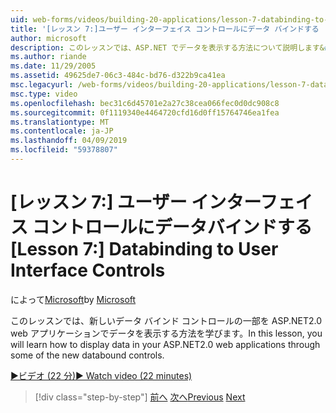 ```yaml
---
uid: web-forms/videos/building-20-applications/lesson-7-databinding-to-user-interface-controls
title: '[レッスン 7:]ユーザー インターフェイス コントロールにデータ バインドする |Microsoft Docs'
author: microsoft
description: このレッスンでは、ASP.NET でデータを表示する方法について説明します&#160;2.0 web アプリケーションをいくつかの新しいデータ バインド コントロール。
ms.author: riande
ms.date: 11/29/2005
ms.assetid: 49625de7-06c3-484c-bd76-d322b9ca41ea
msc.legacyurl: /web-forms/videos/building-20-applications/lesson-7-databinding-to-user-interface-controls
msc.type: video
ms.openlocfilehash: bec31c6d45701e2a27c38cea066fec0d0dc908c8
ms.sourcegitcommit: 0f1119340e4464720cfd16d0ff15764746ea1fea
ms.translationtype: MT
ms.contentlocale: ja-JP
ms.lasthandoff: 04/09/2019
ms.locfileid: "59378807"
---
```

# <a name="lesson-7-databinding-to-user-interface-controls"></a><span data-ttu-id="74179-103">[レッスン 7:] ユーザー インターフェイス コントロールにデータバインドする</span><span class="sxs-lookup"><span data-stu-id="74179-103">[Lesson 7:] Databinding to User Interface Controls</span></span>

<span data-ttu-id="74179-104">によって[Microsoft](https://github.com/microsoft)</span><span class="sxs-lookup"><span data-stu-id="74179-104">by [Microsoft](https://github.com/microsoft)</span></span>

<span data-ttu-id="74179-105">このレッスンでは、新しいデータ バインド コントロールの一部を ASP.NET2.0 web アプリケーションでデータを表示する方法を学びます。</span><span class="sxs-lookup"><span data-stu-id="74179-105">In this lesson, you will learn how to display data in your ASP.NET2.0 web applications through some of the new databound controls.</span></span>

[<span data-ttu-id="74179-106">&#9654;ビデオ (22 分)</span><span class="sxs-lookup"><span data-stu-id="74179-106">&#9654; Watch video (22 minutes)</span></span>](https://channel9.msdn.com/Blogs/ASP-NET-Site-Videos/lesson-7-databinding-to-user-interface-controls)

> [!div class="step-by-step"]
> <span data-ttu-id="74179-107">[前へ](lesson-6-working-with-stylesheets-and-master-pages.md)
> [次へ](lesson-8-working-with-the-gridview-and-formview.md)</span><span class="sxs-lookup"><span data-stu-id="74179-107">[Previous](lesson-6-working-with-stylesheets-and-master-pages.md)
[Next](lesson-8-working-with-the-gridview-and-formview.md)</span></span>
